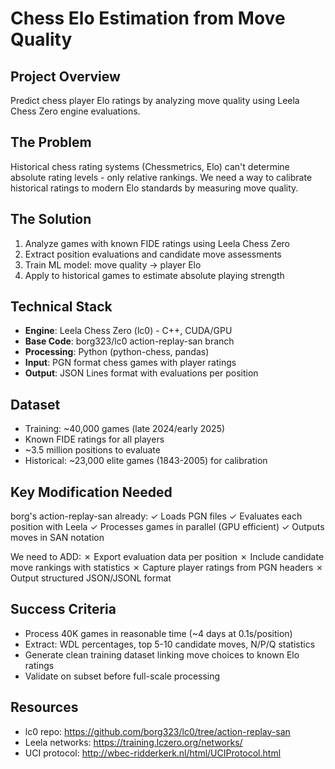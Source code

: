 # Chess Elo Estimation from Move Quality

## Project Overview
Predict chess player Elo ratings by analyzing move quality using Leela Chess Zero engine evaluations.

## The Problem
Historical chess rating systems (Chessmetrics, Elo) can't determine absolute rating levels - only relative rankings. We need a way to calibrate historical ratings to modern Elo standards by measuring move quality.

## The Solution
1. Analyze games with known FIDE ratings using Leela Chess Zero
2. Extract position evaluations and candidate move assessments
3. Train ML model: move quality → player Elo
4. Apply to historical games to estimate absolute playing strength

## Technical Stack
- **Engine**: Leela Chess Zero (lc0) - C++, CUDA/GPU
- **Base Code**: borg323/lc0 action-replay-san branch
- **Processing**: Python (python-chess, pandas)
- **Input**: PGN format chess games with player ratings
- **Output**: JSON Lines format with evaluations per position

## Dataset
- Training: ~40,000 games (late 2024/early 2025)
- Known FIDE ratings for all players
- ~3.5 million positions to evaluate
- Historical: ~23,000 elite games (1843-2005) for calibration

## Key Modification Needed
borg's action-replay-san already:
✓ Loads PGN files
✓ Evaluates each position with Leela
✓ Processes games in parallel (GPU efficient)
✓ Outputs moves in SAN notation

We need to ADD:
✗ Export evaluation data per position
✗ Include candidate move rankings with statistics
✗ Capture player ratings from PGN headers
✗ Output structured JSON/JSONL format

## Success Criteria
- Process 40K games in reasonable time (~4 days at 0.1s/position)
- Extract: WDL percentages, top 5-10 candidate moves, N/P/Q statistics
- Generate clean training dataset linking move choices to known Elo ratings
- Validate on subset before full-scale processing

## Resources
- lc0 repo: https://github.com/borg323/lc0/tree/action-replay-san
- Leela networks: https://training.lczero.org/networks/
- UCI protocol: http://wbec-ridderkerk.nl/html/UCIProtocol.html